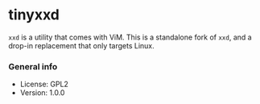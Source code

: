 # tinyxxd

`xxd` is a utility that comes with ViM. This is a standalone fork of `xxd`, and a drop-in replacement that only targets Linux.

### General info

* License: GPL2
* Version: 1.0.0
